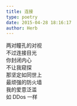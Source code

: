 ```yaml
---  
title: 连接  
type: poetry  
date: 2015-04-28 18:16:17  
author: Herb    
---  
```

两对瞳孔的对视  
不过连接目光  
你封闭内心  
不让我窥探  
那坚定如同世上  
最顽强的防火墙  
我的爱意泛滥  
如 DDos 一样